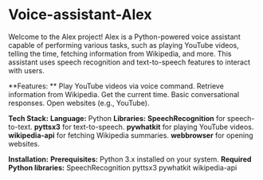 # Voice-assistant-Alex
Welcome to the Alex project! Alex is a Python-powered voice assistant capable of performing various tasks, such as playing YouTube videos, telling the time, fetching information from Wikipedia, and more. This assistant uses speech recognition and text-to-speech features to interact with users.

**Features: **
  Play YouTube videos via voice command.
  Retrieve information from Wikipedia.
  Get the current time.
  Basic conversational responses.
  Open websites (e.g., YouTube).
  
**Tech Stack:**
  **Language:** Python
  **Libraries:**
    **SpeechRecognition** for speech-to-text.
    **pyttsx3** for text-to-speech.
    **pywhatkit** for playing YouTube videos.
    **wikipedia-api** for fetching Wikipedia summaries.
    **webbrowser** for opening websites.
    
**Installation:**
  **Prerequisites:**
    Python 3.x installed on your system.
    **Required Python libraries:**
      SpeechRecognition
      pyttsx3
      pywhatkit
      wikipedia-api
